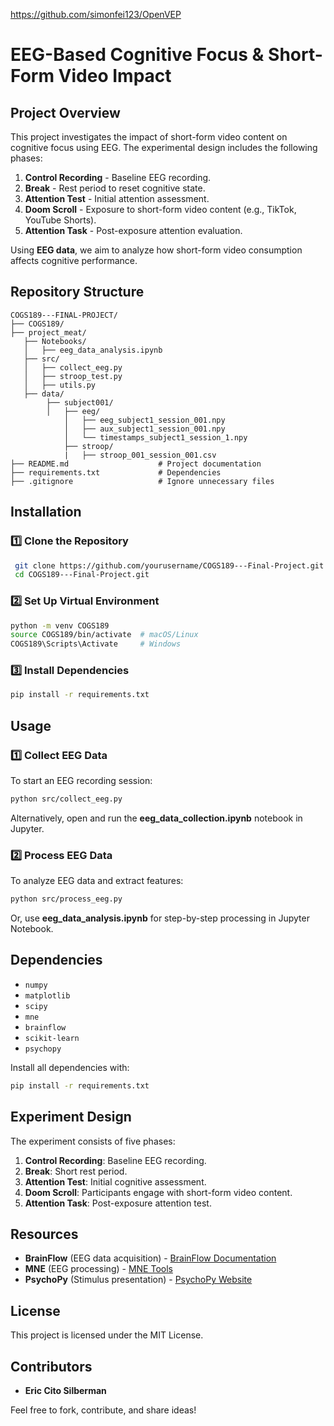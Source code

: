 https://github.com/simonfei123/OpenVEP
# EEG-Based Cognitive Focus & Short-Form Video Impact

## Project Overview
This project investigates the impact of short-form video content on cognitive focus using EEG. The experimental design includes the following phases:

1. **Control Recording** - Baseline EEG recording.
2. **Break** - Rest period to reset cognitive state.
3. **Attention Test** - Initial attention assessment.
4. **Doom Scroll** - Exposure to short-form video content (e.g., TikTok, YouTube Shorts).
5. **Attention Task** - Post-exposure attention evaluation.

Using **EEG data**, we aim to analyze how short-form video consumption affects cognitive performance.

## Repository Structure
```
COGS189---FINAL-PROJECT/
├── COGS189/       
├── project_meat/
   ├── Notebooks/
   │   ├── eeg_data_analysis.ipynb
   ├── src/
   │   ├── collect_eeg.py
   │   ├── stroop_test.py
   │   ├── utils.py
   ├── data/
        ├── subject001/
        │   ├── eeg/
            │   ├── eeg_subject1_session_001.npy
            │   ├── aux_subject1_session_001.npy
            │   └── timestamps_subject1_session_1.npy
            ├── stroop/
            |   ├── stroop_001_session_001.csv
├── README.md                    # Project documentation
├── requirements.txt             # Dependencies
├── .gitignore                   # Ignore unnecessary files

```

## Installation
### 1️⃣ Clone the Repository
```sh
 git clone https://github.com/yourusername/COGS189---Final-Project.git
 cd COGS189---Final-Project.git
```

### 2️⃣ Set Up Virtual Environment
```sh
python -m venv COGS189
source COGS189/bin/activate  # macOS/Linux
COGS189\Scripts\Activate     # Windows
```

### 3️⃣ Install Dependencies
```sh
pip install -r requirements.txt
```

## Usage
### **1️⃣ Collect EEG Data**
To start an EEG recording session:
```sh
python src/collect_eeg.py
```
Alternatively, open and run the **eeg_data_collection.ipynb** notebook in Jupyter.

### **2️⃣ Process EEG Data**
To analyze EEG data and extract features:
```sh
python src/process_eeg.py
```
Or, use **eeg_data_analysis.ipynb** for step-by-step processing in Jupyter Notebook.

## Dependencies
- `numpy`
- `matplotlib`
- `scipy`
- `mne`
- `brainflow`
- `scikit-learn`
- `psychopy`

Install all dependencies with:
```sh
pip install -r requirements.txt
```

## Experiment Design
The experiment consists of five phases:
1. **Control Recording**: Baseline EEG recording.
2. **Break**: Short rest period.
3. **Attention Test**: Initial cognitive assessment.
4. **Doom Scroll**: Participants engage with short-form video content.
5. **Attention Task**: Post-exposure attention test.

## Resources
- **BrainFlow** (EEG data acquisition) - [BrainFlow Documentation](https://brainflow.readthedocs.io/en/stable/)
- **MNE** (EEG processing) - [MNE Tools](https://mne.tools/)
- **PsychoPy** (Stimulus presentation) - [PsychoPy Website](https://www.psychopy.org/)

## License
This project is licensed under the MIT License.

## Contributors
- **Eric Cito Silberman**

Feel free to fork, contribute, and share ideas!


